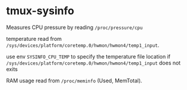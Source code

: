 # tmux-sysinfo

Measures CPU pressure by reading `/proc/pressure/cpu`

temperature read from `/sys/devices/platform/coretemp.0/hwmon/hwmon4/temp1_input`.

use env `SYSINFO_CPU_TEMP` to specify the temperature file location 
if `/sys/devices/platform/coretemp.0/hwmon/hwmon4/temp1_input` does not exits

RAM usage read from `/proc/meminfo` (Used, MemTotal). 
